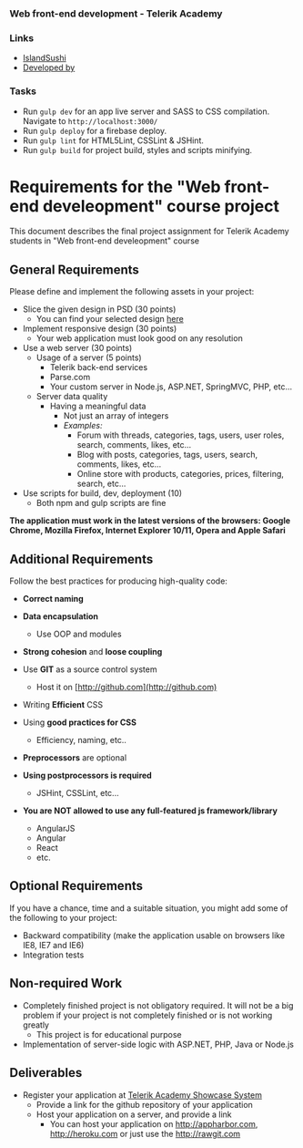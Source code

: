 ### Web front-end development - Telerik Academy

### Links
* [IslandSushi](https://islandsushi-352e6.firebaseapp.com/)
* [Developed by](https://telerikacademy.com/Users/ililcheva)

### Tasks
* Run `gulp dev` for an app live server and SASS to CSS compilation. Navigate to `http://localhost:3000/`
* Run `gulp deploy` for a firebase deploy.
* Run `gulp lint` for HTML5Lint, CSSLint & JSHint.
* Run `gulp build` for project build, styles and scripts minifying.



# Requirements for the "Web front-end develeopment" course project

This document describes the final project assignment for Telerik Academy students in "Web front-end develeopment" course

##  General Requirements
Please define and implement the following assets in your project:
- Slice the given design in PSD (30 points)
  - You can find your selected design [here](PSDs.md)
- Implement responsive design (30 points)
  - Your web application must look good on any resolution
- Use a web server (30 points)
  - Usage of a server (5 points)
    - Telerik back-end services
    - Parse.com
    - Your custom server in Node.js, ASP.NET, SpringMVC, PHP, etc...
  - Server data quality
    - Having a meaningful data
      - Not just an array of integers
      - _Examples:_
        - Forum with threads, categories, tags, users, user roles, search, comments, likes, etc...
        - Blog with posts, categories, tags, users, search, comments, likes, etc...
        - Online store with products, categories, prices, filtering, search, etc...
- Use scripts for build, dev, deployment (10)
  - Both npm and gulp scripts are fine

**The application must work in the latest versions of the browsers: Google Chrome, Mozilla Firefox, Internet Explorer 10/11, Opera and Apple Safari**

##  Additional Requirements
Follow the best practices for producing high-quality code:
- **Correct naming**
- **Data encapsulation**
  - Use OOP and modules
- **Strong cohesion** and **loose coupling**
- Use **GIT** as a source control system
  - Host it on [http://github.com](http://github.com)
- Writing **Efficient** CSS
- Using **good practices for CSS**
  - Efficiency, naming, etc..
- **Preprocessors** are optional
- **Using postprocessors is required**
  - JSHint, CSSLint, etc...

- **You are NOT allowed to use any full-featured js framework/library**
  - AngularJS
  - Angular
  - React
  - etc.

##  Optional Requirements
If you have a chance, time and a suitable situation, you might add some of the following to your project:
-   Backward compatibility (make the application usable on browsers like IE8, IE7 and IE6)
-   Integration tests

##  Non-required Work
-   Completely finished project is not obligatory required. It will not be a big problem if your project is not completely finished or is not working greatly
    -   This project is for educational purpose
-   Implementation of server-side logic with ASP.NET, PHP, Java or Node.js

## Deliverables

-   Register your application at [Telerik Academy Showcase System](http://best.telerikacademy.com)
    -   Provide a link for the github repository of your application
    -   Host your application on a server, and provide a link
        -   You can host your application on http://appharbor.com, http://heroku.com or just use the http://rawgit.com
